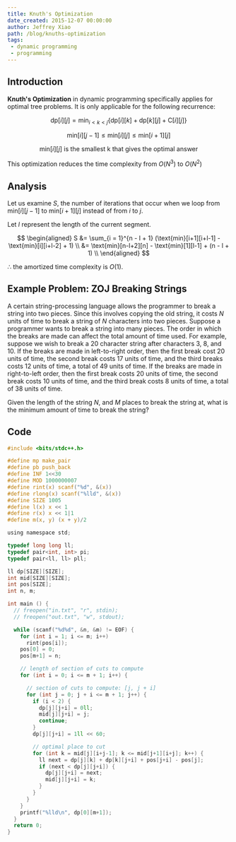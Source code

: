 ```yaml
---
title: Knuth's Optimization
date_created: 2015-12-07 00:00:00
author: Jeffrey Xiao
path: /blog/knuths-optimization
tags:
 - dynamic programming
 - programming
---
```


## Introduction

**Knuth's Optimization** in dynamic programming specifically applies for optimal tree problems. It
is only applicable for the following recurrence:

$$
\text{dp}[i][j] = \min_{i < k < j}\{\text{dp}[i][k] + \text{dp}[k][j] + \text{C}[i][j]\}
$$

$$
\text{min}[i][j-1] \leq \text{min}[i][j] \leq \text{min}[i+1][j]
$$

$$
\text{min}[i][j] \text{ is the smallest k that gives the optimal answer}
$$

This optimization reduces the time complexity from $O(N^3)$ to $O(N^2)$

## Analysis

Let us examine $S$, the number of iterations that occur when we loop from $\text{min}[i][j-1]$ to
$\text{min}[i+1][j]$ instead of from $i$ to $j$.

Let $l$ represent the length of the current segment.

$$
\begin{aligned}
  S &= \sum_{i = 1}^{n - l + 1} (\text{min}[i+1][i+l-1] - \text{min}[i][i+l-2] + 1) \\
    &= \text{min}[n-l+2][n] - \text{min}[1][l-1] + (n - l + 1)                      \\
\end{aligned}
$$

$\therefore$ the amortized time complexity is $O(1)$.

## Example Problem: ZOJ Breaking Strings

A certain string-processing language allows the programmer to break a string into two pieces. Since
this involves copying the old string, it costs $N$ units of time to break a string of $N$ characters
into two pieces. Suppose a programmer wants to break a string into many pieces. The order in which
the breaks are made can affect the total amount of time used. For example, suppose we wish to break
a $20$ character string after characters $3$, $8$, and $10$. If the breaks are made in left-to-right
order, then the first break cost $20$ units of time, the second break costs $17$ units of time, and
the third breaks costs $12$ units of time, a total of $49$ units of time. If the breaks are made in
right-to-left order, then the first break costs $20$ units of time, the second break costs $10$
units of time, and the third break costs $8$ units of time, a total of $38$ units of time.

Given the length of the string $N$, and $M$ places to break the string at, what is the minimum
amount of time to break the string?

## Code

```c
#include <bits/stdc++.h>

#define mp make_pair
#define pb push_back
#define INF 1<<30
#define MOD 1000000007
#define rint(x) scanf("%d", &(x))
#define rlong(x) scanf("%lld", &(x))
#define SIZE 1005
#define l(x) x << 1
#define r(x) x << 1|1
#define m(x, y) (x + y)/2

using namespace std;

typedef long long ll;
typedef pair<int, int> pi;
typedef pair<ll, ll> pll;

ll dp[SIZE][SIZE];
int mid[SIZE][SIZE];
int pos[SIZE];
int n, m;

int main () {
  // freopen("in.txt", "r", stdin);
  // freopen("out.txt", "w", stdout);

  while (scanf("%d%d", &n, &m) != EOF) {
    for (int i = 1; i <= m; i++)
      rint(pos[i]);
    pos[0] = 0;
    pos[m+1] = n;

    // length of section of cuts to compute
    for (int i = 0; i <= m + 1; i++) {

      // section of cuts to compute: [j, j + i]
      for (int j = 0; j + i <= m + 1; j++) {
        if (i < 2) {
          dp[j][j+i] = 0ll;
          mid[j][j+i] = j;
          continue;
        }
        dp[j][j+i] = 1ll << 60;

        // optimal place to cut
        for (int k = mid[j][i+j-1]; k <= mid[j+1][i+j]; k++) {
          ll next = dp[j][k] + dp[k][j+i] + pos[j+i] - pos[j];
          if (next < dp[j][j+i]) {
            dp[j][j+i] = next;
            mid[j][j+i] = k;
          }
        }
      }
    }
    printf("%lld\n", dp[0][m+1]);
  }
  return 0;
}
```
